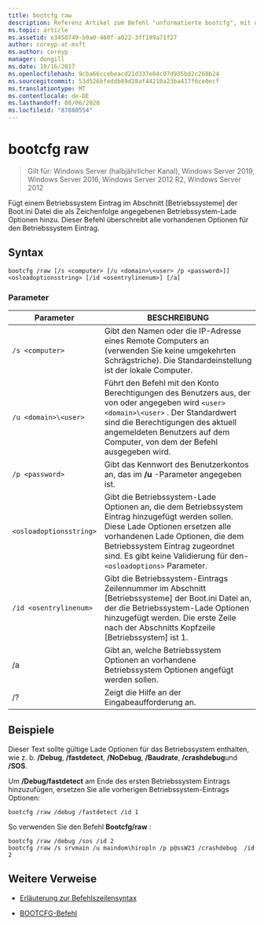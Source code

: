 ```yaml
---
title: bootcfg raw
description: Referenz Artikel zum Befehl "unformatierte bootcfg", mit dem Betriebssystem-Lade Optionen, die als Zeichenfolge angegeben werden, einem Betriebssystem Eintrag im Abschnitt "Betriebssystem" der Boot.ini Datei hinzugefügt werden.
ms.topic: article
ms.assetid: e3458749-b0a0-460f-a022-3ff199a71f27
author: coreyp-at-msft
ms.author: coreyp
manager: dongill
ms.date: 10/16/2017
ms.openlocfilehash: 9cba66ccebeacd21d337e04c97d935bd2c260b24
ms.sourcegitcommit: 53d526bfeddb89d28af44210a23ba417f6ce0ecf
ms.translationtype: MT
ms.contentlocale: de-DE
ms.lasthandoff: 08/06/2020
ms.locfileid: "87880554"
---
```

# <a name="bootcfg-raw"></a>bootcfg raw

> Gilt für: Windows Server (halbjährlicher Kanal), Windows Server 2019, Windows Server 2016, Windows Server 2012 R2, Windows Server 2012

Fügt einem Betriebssystem Eintrag im Abschnitt [Betriebssysteme] der Boot.ini Datei die als Zeichenfolge angegebenen Betriebssystem-Lade Optionen hinzu. Dieser Befehl überschreibt alle vorhandenen Optionen für den Betriebssystem Eintrag.

## <a name="syntax"></a>Syntax

```
bootcfg /raw [/s <computer> [/u <domain>\<user> /p <password>]] <osloadoptionsstring> [/id <osentrylinenum>] [/a]
```

### <a name="parameters"></a>Parameter

| Parameter | BESCHREIBUNG |
| --------- | ----------- |
| `/s <computer>` | Gibt den Namen oder die IP-Adresse eines Remote Computers an (verwenden Sie keine umgekehrten Schrägstriche). Die Standardeinstellung ist der lokale Computer. |
| `/u <domain>\<user>`  | Führt den Befehl mit den Konto Berechtigungen des Benutzers aus, der von oder angegeben wird `<user>` `<domain>\<user>` . Der Standardwert sind die Berechtigungen des aktuell angemeldeten Benutzers auf dem Computer, von dem der Befehl ausgegeben wird. |
| `/p <password>` | Gibt das Kennwort des Benutzerkontos an, das im **/u** -Parameter angegeben ist. |
| `<osloadoptionsstring>` | Gibt die Betriebssystem-Lade Optionen an, die dem Betriebssystem Eintrag hinzugefügt werden sollen. Diese Lade Optionen ersetzen alle vorhandenen Lade Optionen, die dem Betriebssystem Eintrag zugeordnet sind. Es gibt keine Validierung für den- `<osloadoptions>` Parameter.
| `/id <osentrylinenum>` | Gibt die Betriebssystem-Eintrags Zeilennummer im Abschnitt [Betriebssysteme] der Boot.ini Datei an, der die Betriebssystem-Lade Optionen hinzugefügt werden. Die erste Zeile nach der Abschnitts Kopfzeile [Betriebssystem] ist 1. |
| /a | Gibt an, welche Betriebssystem Optionen an vorhandene Betriebssystem Optionen angefügt werden sollen. |
| /? | Zeigt die Hilfe an der Eingabeaufforderung an. |

## <a name="examples"></a>Beispiele

Dieser Text sollte gültige Lade Optionen für das Betriebssystem enthalten, wie z. b. **/Debug**, **/fastdetect**, **/NoDebug**, **/Baudrate**, **/crashdebug**und **/SOS**.

Um **/Debug/fastdetect** am Ende des ersten Betriebssystem Eintrags hinzuzufügen, ersetzen Sie alle vorherigen Betriebssystem-Eintrags Optionen:

```
bootcfg /raw /debug /fastdetect /id 1
```

So verwenden Sie den Befehl **Bootcfg/raw** :

```
bootcfg /raw /debug /sos /id 2
bootcfg /raw /s srvmain /u maindom\hiropln /p p@ssW23 /crashdebug  /id 2
```

## <a name="additional-references"></a>Weitere Verweise

- [Erläuterung zur Befehlszeilensyntax](command-line-syntax-key.md)

- [BOOTCFG-Befehl](bootcfg.md)
